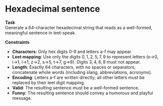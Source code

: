 # Hexadecimal sentence

**Task**  
Generate a 64-character hexadecimal string that reads as a well-formed, meaningful sentence in leet-speak.

**Constraints**  

- **Characters**: Only hex digits 0-9 and letters a-f may appear.  
- **Leet mapping**: Use only the digits 0, 1, 2, 5, 7, 9 to represent letters (o→0, i→1, l→1, z→2, s→5, t→7, g→9). Digits 3, 4, 6, 8 must not appear.  
- **Length**: Exactly 64 characters, with no spaces or separators; concatenate whole words (including slang, abbreviations, acronyms).  
- **Encoding**: Letters a-f are written directly; all other letters must be replaced by their leet digit mapping.  
- **Valid**: The resulting sentence must be a well-formed sentence.  
- **Funny**: The resulting sentence should convey a humorous and playful message.
